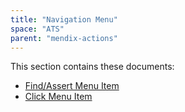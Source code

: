 ```yaml
---
title: "Navigation Menu"
space: "ATS" 
parent: "mendix-actions"
---
```


This section contains these documents:

* [Find/Assert Menu Item](findassert-menu-item)
* [Click Menu Item](click-menu-item)